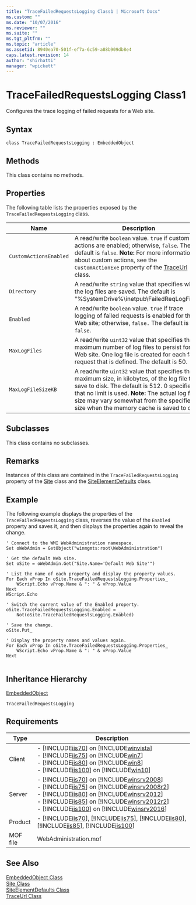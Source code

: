 ```yaml
---
title: "TraceFailedRequestsLogging Class1 | Microsoft Docs"
ms.custom: ""
ms.date: "10/07/2016"
ms.reviewer: ""
ms.suite: ""
ms.tgt_pltfrm: ""
ms.topic: "article"
ms.assetid: 8940ea70-501f-ef7a-6c59-a88b909db8e4
caps.latest.revision: 14
author: "shirhatti"
manager: "wpickett"
---
```

# TraceFailedRequestsLogging Class1
Configures the trace logging of failed requests for a Web site.  
  
## Syntax  
  
```vbs  
class TraceFailedRequestsLogging : EmbeddedObject  
```  
  
## Methods  
 This class contains no methods.  
  
## Properties  
 The following table lists the properties exposed by the `TraceFailedRequestsLogging` class.  
  
|Name|Description|  
|----------|-----------------|  
|`CustomActionsEnabled`|A read/write `boolean` value. `true` if custom actions are enabled; otherwise, `false`. The default is `false`. **Note:**  For more information about custom actions, see the `CustomActionExe` property of the [TraceUrl](../wmi-provider/traceurl-class.md) class.|  
|`Directory`|A read/write `string` value that specifies where the log files are saved. The default is "%SystemDrive%\inetpub\FailedReqLogFiles".|  
|`Enabled`|A read/write `boolean` value. `true` if trace logging of failed requests is enabled for the Web site; otherwise, `false.` The default is `false`.|  
|`MaxLogFiles`|A read/write `uint32` value that specifies the maximum number of log files to persist for the Web site. One log file is created for each failed request that is defined. The default is 50.|  
|`MaxLogFileSizeKB`|A read/write `uint32` value that specifies the maximum size, in kilobytes, of the log file to save to disk. The default is 512. 0 specifies that no limit is used. **Note:**  The actual log file size may vary somewhat from the specified size when the memory cache is saved to disk.|  
  
## Subclasses  
 This class contains no subclasses.  
  
## Remarks  
 Instances of this class are contained in the `TraceFailedRequestsLogging` property of the [Site](../wmi-provider/site-class1.md) class and the [SiteElementDefaults](../wmi-provider/siteelementdefaults-class1.md) class.  
  
## Example  
 The following example displays the properties of the `TraceFailedRequestsLogging` class, reverses the value of the `Enabled` property and saves it, and then displays the properties again to reveal the change.  
  
```  
' Connect to the WMI WebAdministration namespace.  
Set oWebAdmin = GetObject("winmgmts:root\WebAdministration")  
  
' Get the default Web site.  
Set oSite = oWebAdmin.Get("Site.Name='Default Web Site'")  
  
' List the name of each property and display the property values.  
For Each vProp In oSite.TraceFailedRequestsLogging.Properties_  
    WScript.Echo vProp.Name & ": " & vProp.Value  
Next  
WScript.Echo   
  
' Switch the current value of the Enabled property.  
oSite.TraceFailedRequestsLogging.Enabled = _  
    Not(oSite.TraceFailedRequestsLogging.Enabled)  
  
' Save the change.  
oSite.Put_  
  
' Display the property names and values again.  
For Each vProp In oSite.TraceFailedRequestsLogging.Properties_  
    WScript.Echo vProp.Name & ": " & vProp.Value  
Next  
  
```  
  
## Inheritance Hierarchy  
 [EmbeddedObject](../wmi-provider/embeddedobject-class1.md)  
  
 `TraceFailedRequestsLogging`  
  
## Requirements  
  
|Type|Description|  
|----------|-----------------|  
|Client|-   [!INCLUDE[iis70](../wmi-provider/includes/iis70-md.md)] on [!INCLUDE[winvista](../wmi-provider/includes/winvista-md.md)]<br />-   [!INCLUDE[iis75](../wmi-provider/includes/iis75-md.md)] on [!INCLUDE[win7](../wmi-provider/includes/win7-md.md)]<br />-   [!INCLUDE[iis80](../wmi-provider/includes/iis80-md.md)] on [!INCLUDE[win8](../wmi-provider/includes/win8-md.md)]<br />-   [!INCLUDE[iis100](../wmi-provider/includes/iis100-md.md)] on [!INCLUDE[win10](../wmi-provider/includes/win10-md.md)]|  
|Server|-   [!INCLUDE[iis70](../wmi-provider/includes/iis70-md.md)] on [!INCLUDE[winsrv2008](../wmi-provider/includes/winsrv2008-md.md)]<br />-   [!INCLUDE[iis75](../wmi-provider/includes/iis75-md.md)] on [!INCLUDE[winsrv2008r2](../wmi-provider/includes/winsrv2008r2-md.md)]<br />-   [!INCLUDE[iis80](../wmi-provider/includes/iis80-md.md)] on [!INCLUDE[winsrv2012](../wmi-provider/includes/winsrv2012-md.md)]<br />-   [!INCLUDE[iis85](../wmi-provider/includes/iis85-md.md)] on [!INCLUDE[winsrv2012r2](../wmi-provider/includes/winsrv2012r2-md.md)]<br />-   [!INCLUDE[iis100](../wmi-provider/includes/iis100-md.md)] on [!INCLUDE[winsrv2016](../wmi-provider/includes/winsrv2016-md.md)]|  
|Product|-   [!INCLUDE[iis70](../wmi-provider/includes/iis70-md.md)], [!INCLUDE[iis75](../wmi-provider/includes/iis75-md.md)], [!INCLUDE[iis80](../wmi-provider/includes/iis80-md.md)], [!INCLUDE[iis85](../wmi-provider/includes/iis85-md.md)], [!INCLUDE[iis100](../wmi-provider/includes/iis100-md.md)]|  
|MOF file|WebAdministration.mof|  
  
## See Also  
 [EmbeddedObject Class](../wmi-provider/embeddedobject-class1.md)   
 [Site Class](../wmi-provider/site-class1.md)   
 [SiteElementDefaults Class](../wmi-provider/siteelementdefaults-class1.md)   
 [TraceUrl Class](../wmi-provider/traceurl-class.md)